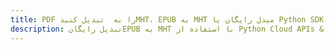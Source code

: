---title: PDF را به  تبدیل کنیدMHT، EPUB به MHT مبدل رایگان یا Python SDKdescription: تبدیل رایگانEPUB به MHT با استفاده از Python Cloud APIs & SDK همچنین اسناد PDF را در Cloud ایجاد، ویرایش و رندر کنید.---